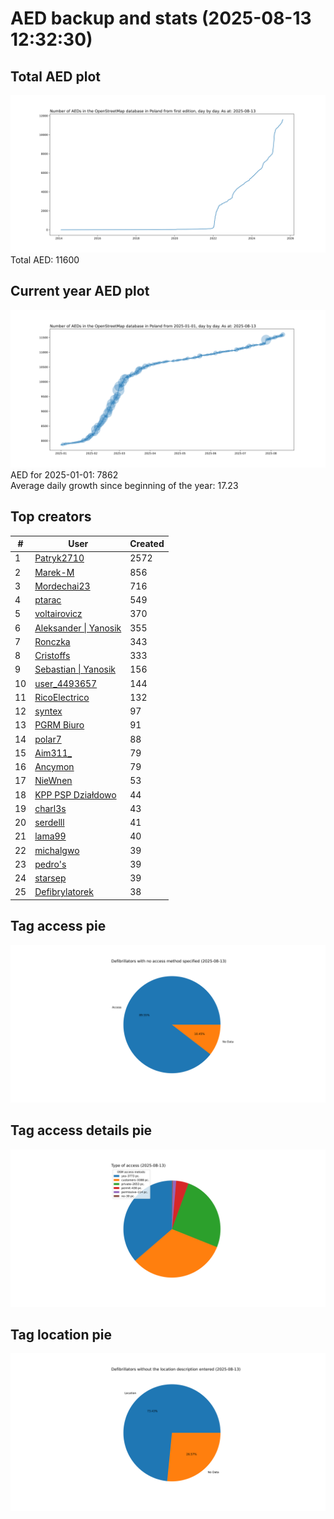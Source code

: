 # AED backup and stats (2025-08-13 12:32:30)


## Total AED plot
![](report_data/total_aed.svg)
Total AED: 11600

## Current year AED plot
![](report_data/current_year_aed.svg)\
AED for 2025-01-01: 7862\
Average daily growth since beginning of the year: 17.23

## Top creators
| # | User | Created |
| ------------- | ------------- | ------------- |
| 1 | [Patryk2710](<https://www.openstreetmap.org/user/Patryk2710>) | 2572 |
| 2 | [Marek-M](<https://www.openstreetmap.org/user/Marek-M>) | 856 |
| 3 | [Mordechai23](<https://www.openstreetmap.org/user/Mordechai23>) | 716 |
| 4 | [ptarac](<https://www.openstreetmap.org/user/ptarac>) | 549 |
| 5 | [voltairovicz](<https://www.openstreetmap.org/user/voltairovicz>) | 370 |
| 6 | [Aleksander &#124; Yanosik](<https://www.openstreetmap.org/user/Aleksander &#124; Yanosik>) | 355 |
| 7 | [Ronczka](<https://www.openstreetmap.org/user/Ronczka>) | 343 |
| 8 | [Cristoffs](<https://www.openstreetmap.org/user/Cristoffs>) | 333 |
| 9 | [Sebastian &#124; Yanosik](<https://www.openstreetmap.org/user/Sebastian &#124; Yanosik>) | 156 |
| 10 | [user_4493657](<https://www.openstreetmap.org/user/user_4493657>) | 144 |
| 11 | [RicoElectrico](<https://www.openstreetmap.org/user/RicoElectrico>) | 132 |
| 12 | [syntex](<https://www.openstreetmap.org/user/syntex>) | 97 |
| 13 | [PGRM Biuro](<https://www.openstreetmap.org/user/PGRM Biuro>) | 91 |
| 14 | [polar7](<https://www.openstreetmap.org/user/polar7>) | 88 |
| 15 | [Aim311_](<https://www.openstreetmap.org/user/Aim311_>) | 79 |
| 16 | [Ancymon](<https://www.openstreetmap.org/user/Ancymon>) | 79 |
| 17 | [NieWnen](<https://www.openstreetmap.org/user/NieWnen>) | 53 |
| 18 | [KPP PSP Działdowo](<https://www.openstreetmap.org/user/KPP PSP Działdowo>) | 44 |
| 19 | [charl3s](<https://www.openstreetmap.org/user/charl3s>) | 43 |
| 20 | [serdelll](<https://www.openstreetmap.org/user/serdelll>) | 41 |
| 21 | [lama99](<https://www.openstreetmap.org/user/lama99>) | 40 |
| 22 | [michalgwo](<https://www.openstreetmap.org/user/michalgwo>) | 39 |
| 23 | [pedro's](<https://www.openstreetmap.org/user/pedro's>) | 39 |
| 24 | [starsep](<https://www.openstreetmap.org/user/starsep>) | 39 |
| 25 | [Defibrylatorek](<https://www.openstreetmap.org/user/Defibrylatorek>) | 38 |

## Tag access pie
![](report_data/tag_access.svg)

## Tag access details pie
![](report_data/tag_access_details.svg)

## Tag location pie
![](report_data/tag_location.svg)

